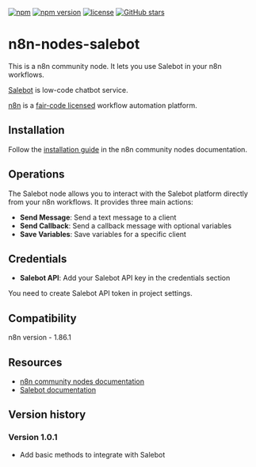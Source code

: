[![npm](https://img.shields.io/npm/dm/n8n-nodes-salebot?color=blue&label=downloads)](https://www.npmjs.com/package/n8n-nodes-salebot)
[![npm version](https://img.shields.io/npm/v/n8n-nodes-salebot)](https://www.npmjs.com/package/n8n-nodes-salebot)
[![license](https://img.shields.io/npm/l/n8n-nodes-salebot)](https://github.com/zdadco/n8n-nodes-salebot/blob/main/LICENSE)
[![GitHub stars](https://img.shields.io/github/stars/zdadco/n8n-nodes-salebot)](https://github.com/zdadco/n8n-nodes-salebot/stargazers)

# n8n-nodes-salebot

This is a n8n community node. It lets you use Salebot in your n8n workflows.

[Salebot](https://chatter.salebot.ai) is low-code chatbot service.

[n8n](https://n8n.io/) is a [fair-code licensed](https://docs.n8n.io/reference/license/) workflow automation platform.


## Installation

Follow the [installation guide](https://docs.n8n.io/integrations/community-nodes/installation/) in the n8n community nodes documentation.

## Operations

The Salebot node allows you to interact with the Salebot platform directly from your n8n workflows. It provides three main actions:

- **Send Message**: Send a text message to a client
- **Send Callback**: Send a callback message with optional variables
- **Save Variables**: Save variables for a specific client

## Credentials

- **Salebot API**: Add your Salebot API key in the credentials section

You need to create Salebot API token in project settings.

## Compatibility

n8n version - 1.86.1

## Resources

* [n8n community nodes documentation](https://docs.n8n.io/integrations/community-nodes/)
* [Salebot documentation](https://docs.salebot.ai/working-with-api/the-editing-softwares-api)

## Version history

### Version 1.0.1
- Add basic methods to integrate with Salebot
